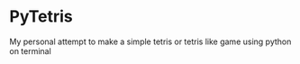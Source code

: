 # PyTetris
My personal attempt to make a simple tetris or tetris like game using python on terminal
